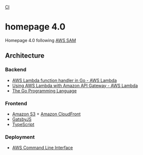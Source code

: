 [CI](https://github.com/takkyuuplayer/ts-exercise/workflows/CI/badge.svg)

# homepage 4.0

Homepage 4.0 following [AWS SAM](https://github.com/awslabs/serverless-application-model)

## Architecture

### Backend

- [AWS Lambda function handler in Go \- AWS Lambda](https://docs.aws.amazon.com/lambda/latest/dg/golang-handler.html)
- [Using AWS Lambda with Amazon API Gateway \- AWS Lambda](https://docs.aws.amazon.com/lambda/latest/dg/services-apigateway.html)
- [The Go Programming Language](https://golang.org/)

### Frontend

- [Amazon S3](https://aws.amazon.com/s3/?nc2=h_m1) + [Amazon CloudFront](https://aws.amazon.com/cloudfront/?nc1=h_ls)
- [GatsbyJS](https://www.gatsbyjs.org/)
- [TypeScript](https://www.typescriptlang.org/)

### Deployment

- [AWS Command Line Interface](https://docs.aws.amazon.com/cli/index.html)
